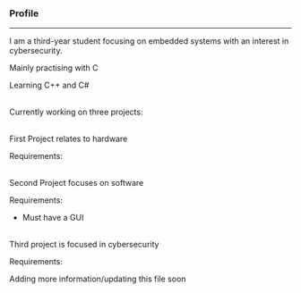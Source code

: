 ### Profile
------------------------------------------
I am a third-year student focusing on embedded systems with an interest in cybersecurity.

Mainly practising with C 

Learning C++ and C#

\
Currently working on three projects:

\
First Project relates to hardware

Requirements:

\
Second Project focuses on software

Requirements:
- Must have a GUI

\
Third project is focused in cybersecurity

Requirements:


Adding more information/updating this file soon







<!--
**mingumckevin/mingumckevin** is a ✨ _special_ ✨ repository because its `README.md` (this file) appears on your GitHub profile.

Here are some ideas to get you started:

- 🔭 I’m currently working on ...
- 🌱 I’m currently learning ...
- 👯 I’m looking to collaborate on ...
- 🤔 I’m looking for help with ...
- 💬 Ask me about ...
- 📫 How to reach me: ...
- 😄 Pronouns: ...
- ⚡ Fun fact: ...
-->
